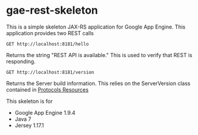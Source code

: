 gae-rest-skeleton
=============================

This is a simple skeleton JAX-RS application for Google App Engine.  This application provides
two REST calls

```GET http://localhost:8181/hello```

Returns the string "REST API is available."  This is used to verify that REST is responding.


```GET http://localhost:8181/version```

Returns the Server build information.  This relies on the ServerVersion class contained 
in [Protocols Resources](https://github.com/deege/protocols-resources)

This skeleton is for 
* Google App Engine 1.9.4
* Java 7
* Jersey 1.17.1

